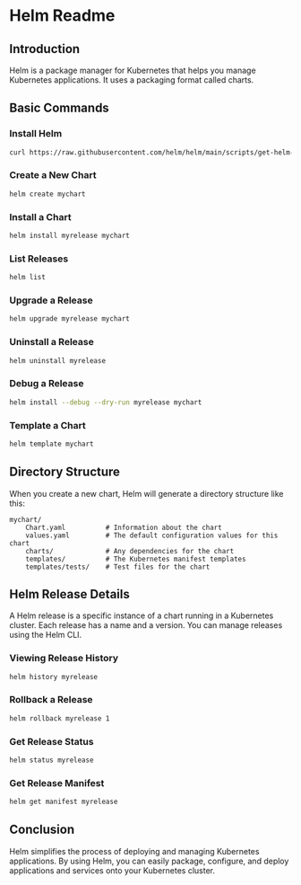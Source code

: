 # Helm Readme

## Introduction

Helm is a package manager for Kubernetes that helps you manage Kubernetes applications. It uses a packaging format called charts.

## Basic Commands

### Install Helm

```sh
curl https://raw.githubusercontent.com/helm/helm/main/scripts/get-helm-3 | bash
```

### Create a New Chart

```sh
helm create mychart
```

### Install a Chart

```sh
helm install myrelease mychart
```

### List Releases

```sh
helm list
```

### Upgrade a Release

```sh
helm upgrade myrelease mychart
```

### Uninstall a Release

```sh
helm uninstall myrelease
```

### Debug a Release

```sh
helm install --debug --dry-run myrelease mychart
```

### Template a Chart

```sh
helm template mychart
```

## Directory Structure

When you create a new chart, Helm will generate a directory structure like this:

```
mychart/
    Chart.yaml          # Information about the chart
    values.yaml         # The default configuration values for this chart
    charts/             # Any dependencies for the chart
    templates/          # The Kubernetes manifest templates
    templates/tests/    # Test files for the chart
```

## Helm Release Details

A Helm release is a specific instance of a chart running in a Kubernetes cluster. Each release has a name and a version. You can manage releases using the Helm CLI.

### Viewing Release History

```sh
helm history myrelease
```

### Rollback a Release

```sh
helm rollback myrelease 1
```

### Get Release Status

```sh
helm status myrelease
```

### Get Release Manifest

```sh
helm get manifest myrelease
```

## Conclusion

Helm simplifies the process of deploying and managing Kubernetes applications. By using Helm, you can easily package, configure, and deploy applications and services onto your Kubernetes cluster.
